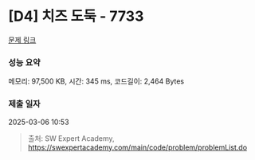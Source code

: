 # [D4] 치즈 도둑 - 7733 

[문제 링크](https://swexpertacademy.com/main/code/problem/problemDetail.do?contestProbId=AWrDOdQqRCUDFARG) 

### 성능 요약

메모리: 97,500 KB, 시간: 345 ms, 코드길이: 2,464 Bytes

### 제출 일자

2025-03-06 10:53



> 출처: SW Expert Academy, https://swexpertacademy.com/main/code/problem/problemList.do